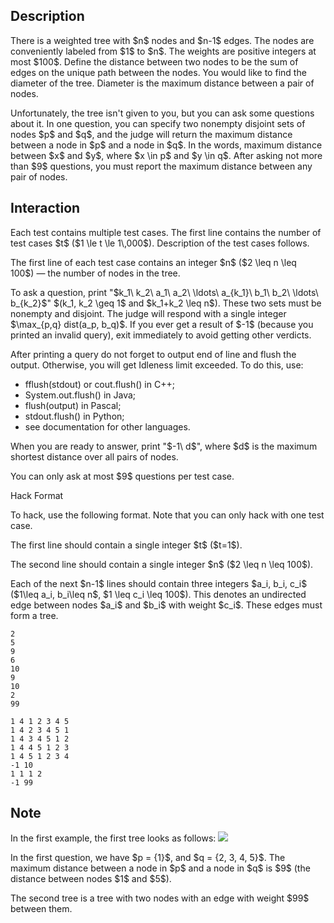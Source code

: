 ## Description

<div><p>There is a weighted tree with $n$ nodes and $n-1$ edges. The nodes are conveniently labeled from $1$ to $n$. The weights are positive integers at most $100$. Define the distance between two nodes to be the sum of edges on the unique path between the nodes. You would like to find the diameter of the tree. Diameter is the maximum distance between a pair of nodes.</p><p>Unfortunately, the tree isn't given to you, but you can ask some questions about it. In one question, you can specify two nonempty disjoint sets of nodes $p$ and $q$, and the judge will return the maximum distance between a node in $p$ and a node in $q$. In the words, maximum distance between $x$ and $y$, where $x \in p$ and $y \in q$. After asking not more than $9$ questions, you must report the maximum distance between any pair of nodes.</p></div><div><h2>Interaction</h2><p>Each test contains multiple test cases. The first line contains the number of test cases $t$ ($1 \le t \le 1\,000$). Description of the test cases follows.</p><p>The first line of each test case contains an integer $n$ ($2 \leq n \leq 100$)&nbsp;— the number of nodes in the tree.</p><p>To ask a question, print "$k_1\ k_2\ a_1\ a_2\ \ldots\ a_{k_1}\ b_1\ b_2\ \ldots\ b_{k_2}$" $(k_1, k_2 \geq 1$ and $k_1+k_2 \leq n$). These two sets must be nonempty and disjoint. The judge will respond with a single integer $\max_{p,q} dist(a_p, b_q)$. If you ever get a result of $-1$ (because you printed an invalid query), exit immediately to avoid getting other verdicts.</p><p>After printing a query do not forget to output end of line and flush the output. Otherwise, you will get <span class="tex-font-style-tt">Idleness limit exceeded</span>. To do this, use:</p><ul><li> <span class="tex-font-style-tt">fflush(stdout)</span> or <span class="tex-font-style-tt">cout.flush()</span> in C++;</li><li> <span class="tex-font-style-tt">System.out.flush()</span> in Java;</li><li> <span class="tex-font-style-tt">flush(output)</span> in Pascal;</li><li> <span class="tex-font-style-tt">stdout.flush()</span> in Python;</li><li> see documentation for other languages.</li></ul><p>When you are ready to answer, print "$-1\ d$", where $d$ is the maximum shortest distance over all pairs of nodes.</p><p>You can only ask at most $9$ questions per test case.</p><p><span class="tex-font-style-bf">Hack Format</span></p><p>To hack, use the following format. Note that you can only hack with one test case.</p><p>The first line should contain a single integer $t$ ($t=1$).</p><p>The second line should contain a single integer $n$ ($2 \leq n \leq 100$).</p><p>Each of the next $n-1$ lines should contain three integers $a_i, b_i, c_i$ ($1\leq a_i, b_i\leq n$, $1 \leq c_i \leq 100$). This denotes an undirected edge between nodes $a_i$ and $b_i$ with weight $c_i$. These edges must form a tree.</p></div>





```input1
2
5
9
6
10
9
10
2
99
```




```output1
1 4 1 2 3 4 5
1 4 2 3 4 5 1
1 4 3 4 5 1 2
1 4 4 5 1 2 3
1 4 5 1 2 3 4
-1 10
1 1 1 2
-1 99
```



## Note

<p>In the first example, the first tree looks as follows: <img class="tex-graphics" src="file://xLvEGMko.png" style="max-width: 100.0%;max-height: 100.0%;"></p><p>In the first question, we have $p = {1}$, and $q = {2, 3, 4, 5}$. The maximum distance between a node in $p$ and a node in $q$ is $9$ (the distance between nodes $1$ and $5$).</p><p>The second tree is a tree with two nodes with an edge with weight $99$ between them.</p>
